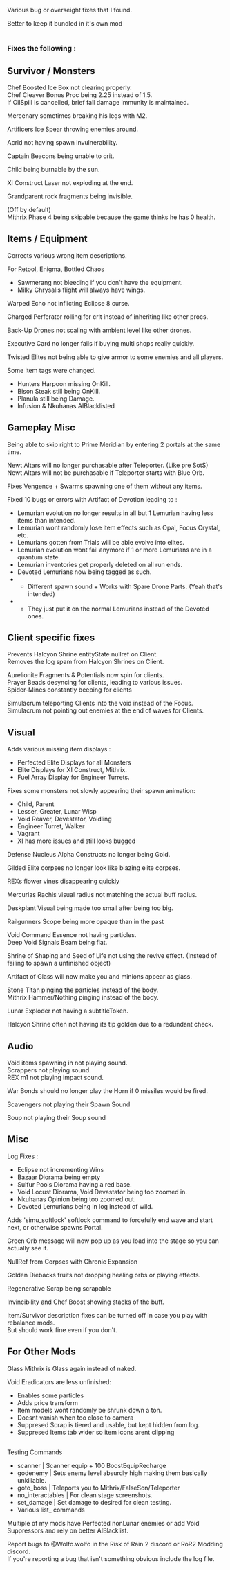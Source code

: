 Various bug or overseight fixes that I found.
 
Better to keep it bundled in it's own mod

 

#
### Fixes the following :

## Survivor / Monsters
Chef Boosted Ice Box not clearing properly.\
Chef Cleaver Bonus Proc being 2.25 instead of 1.5.\
If OilSpill is cancelled, brief fall damage immunity is maintained.

Mercenary sometimes breaking his legs with M2.

Artificers Ice Spear throwing enemies around.

Acrid not having spawn invulnerability.

Captain Beacons being unable to crit.

Child being burnable by the sun.

XI Construct Laser not exploding at the end.

Grandparent rock fragments being invisible.

(Off by default)\
Mithrix Phase 4 being skipable because the game thinks he has 0 health.

## Items / Equipment

Corrects various wrong item descriptions.

For Retool, Enigma, Bottled Chaos
- Sawmerang not bleeding if you don't have the equipment.
- Milky Chrysalis flight will always have wings.

Warped Echo not inflicting Eclipse 8 curse.

Charged Perferator rolling for crit instead of inheriting like other procs.
 
Back-Up Drones not scaling with ambient level like other drones.
 
Executive Card no longer fails if buying multi shops really quickly.

Twisted Elites not being able to give armor to some enemies and all players.


Some item tags were changed.
- Hunters Harpoon missing OnKill.
- Bison Steak still being OnKill.
- Planula still being Damage.
- Infusion & Nkuhanas AIBlacklisted

## Gameplay Misc
Being able to skip right to Prime Meridian by entering 2 portals at the same time.

Newt Altars will no longer purchasable after Teleporter. (Like pre SotS)\
Newt Altars will not be purchasable if Teleporter starts with Blue Orb.

Fixes Vengence + Swarms spawning one of them without any items.

Fixed 10 bugs or errors with Artifact of Devotion leading to :
- Lemurian evolution no longer results in all but 1 Lemurian having less items than intended.
- Lemurian wont randomly lose item effects such as Opal, Focus Crystal, etc.
- Lemurians gotten from Trials will be able evolve into elites.
- Lemurian evolution wont fail anymore if 1 or more Lemurians are in a quantum state.
- Lemurian inventories get properly deleted on all run ends.
- Devoted Lemurians now being tagged as such.
- - Different spawn sound + Works with Spare Drone Parts. (Yeah that's intended)
- - They just put it on the normal Lemurians instead of the Devoted ones.

## Client specific fixes
Prevents Halcyon Shrine entityState nullref on Client.\
Removes the log spam from Halcyon Shrines on Client.

Aurelionite Fragments & Potentials now spin for clients.\
Prayer Beads desyncing for clients, leading to various issues.\
Spider-Mines constantly beeping for clients

Simulacrum teleporting Clients into the void instead of the Focus.\
Simulacrum not pointing out enemies at the end of waves for Clients.


## Visual
Adds various missing item displays :
- Perfected Elite Displays for all Monsters
- Elite Displays for XI Construct, Mithrix.
- Fuel Array Display for Engineer Turrets.
 
Fixes some monsters not slowly appearing their spawn animation:
- Child, Parent
- Lesser, Greater, Lunar Wisp
- Void Reaver, Devestator, Voidling
- Engineer Turret, Walker
- Vagrant
- XI has more issues and still looks bugged

Defense Nucleus Alpha Constructs no longer being Gold.

Gilded Elite corpses no longer look like blazing elite corpses.

REXs flower vines disappearing quickly

Mercurias Rachis visual radius not matching the actual buff radius.

Deskplant Visual being made too small after being too big.

Railgunners Scope being more opaque than in the past

Void Command Essence not having particles.\
Deep Void Signals Beam being flat.

Shrine of Shaping and Seed of Life not using the revive effect. (Instead of failing to spawn a unfinished object)

Artifact of Glass will now make you and minions appear as glass.

Stone Titan pinging the particles instead of the body.\
Mithrix Hammer/Nothing pinging instead of the body.

Lunar Exploder not having a subtitleToken.

Halcyon Shrine often not having its tip golden due to a redundant check.

## Audio
Void items spawning in not playing sound.\
Scrappers not playing sound.\
REX m1 not playing impact sound.


War Bonds should no longer play the Horn if 0 missiles would be fired.

Scavengers not playing their Spawn Sound

Soup not playing their Soup sound

## Misc
Log Fixes : 
- Eclipse not incrementing Wins
- Bazaar Diorama being empty
- Sulfur Pools Diorama having a red base.
- Void Locust Diorama, Void Devastator being too zoomed in.
- Nkuhanas Opinion being too zoomed out.
- Devoted Lemurians being in log instead of wild.
 

Adds 'simu_softlock' softlock command to forcefully end wave and start next, or otherwise spawns Portal.

Green Orb message will now pop up as you load into the stage so you can actually see it.

NullRef from Corpses with Chronic Expansion

Golden Diebacks fruits not dropping healing orbs or playing effects.

Regenerative Scrap being scrapable

Invincibility and Chef Boost showing stacks of the buff.

Item/Survivor description fixes can be turned off in case you play with rebalance mods.\
But should work fine even if you don't.




## For Other Mods

Glass Mithrix is Glass again instead of naked.

Void Eradicators are less unfinished:
- Enables some particles
- Adds price transform
- Item models wont randomly be shrunk down a ton.
- Doesnt vanish when too close to camera
- Suppresed Scrap is tiered and usable, but kept hidden from log.
- Suppresed Items tab wider so item icons arent clipping

##
 
Testing Commands
- scanner | Scanner equip + 100 BoostEquipRecharge
- godenemy | Sets enemy level absurdly high making them basically unkillable.
- goto_boss | Teleports you to Mithrix/FalseSon/Teleporter
- no_interactables | For clean stage screenshots.
- set_damage | Set damage to desired for clean testing.
- Various list_ commands

Multiple of my mods have Perfected nonLunar enemies or add Void Suppressors and rely on better AIBlacklist.


Report bugs to @Wolfo.wolfo in the Risk of Rain 2 discord or RoR2 Modding discord.\
If you're reporting a bug that isn't something obvious include the log file.





